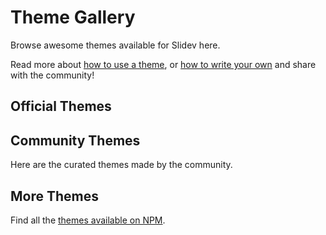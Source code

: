 # Theme Gallery

Browse awesome themes available for Slidev here.

Read more about [how to use a theme](/themes/use), or [how to write your own](/themes/write-a-theme) and share with the community!

## Official Themes

<ClientOnly>
  <ThemeGallery collection="official"/>
</ClientOnly>

## Community Themes

Here are the curated themes made by the community.

<!-- Edit in ./docs/.vitepress/themes.ts -->
<ClientOnly>
  <ThemeGallery collection="community"/>
</ClientOnly>

## More Themes

Find all the [themes available on NPM](https://www.npmjs.com/search?q=keywords%3Aslidev-theme).
